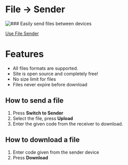 # File → Sender

![### Easily send files between devices](https://i.postimg.cc/KYg1WqHs/file-sender-demo.png)

[Use File Sender](https://file-sender.karimk123.repl.co/)

# Features

 - All files formats are supported.
 - Site is open source and completely free!
 - No size limit for files 
 - Files never expire before download

## How to send a file

1. Press **Switch to Sender**
2.  Select the file, press **Upload**
3. Enter the given code from the receiver to download.


## How to download a file
1. Enter code given from the sender device 
2. Press **Download**






